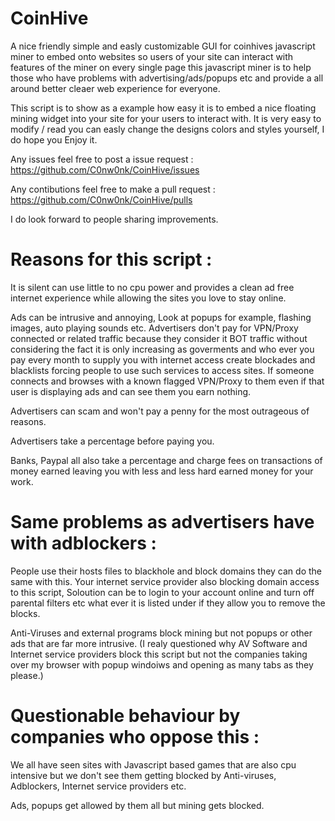 # CoinHive
A nice friendly simple and easly customizable GUI for coinhives javascript miner to embed onto websites so users of your site can interact with features of the miner on every single page this javascript miner is to help those who have problems with advertising/ads/popups etc and provide a all around better cleaer web experience for everyone.

This script is to show as a example how easy it is to embed a nice floating mining widget into your site for your users to interact with.
It is very easy to modify / read you can easly change the designs colors and styles yourself, I do hope you Enjoy it.

Any issues feel free to post a issue request : https://github.com/C0nw0nk/CoinHive/issues

Any contibutions feel free to make a pull request : https://github.com/C0nw0nk/CoinHive/pulls

I do look forward to people sharing improvements.

# Reasons for this script :
It is silent can use little to no cpu power and provides a clean ad free internet experience while allowing the sites you love to stay online.

Ads can be intrusive and annoying, Look at popups for example, flashing images, auto playing sounds etc.
Advertisers don't pay for VPN/Proxy connected or related traffic because they consider it BOT traffic without considering the fact it is only increasing as goverments and who ever you pay every month to supply you with internet access create blockades and blacklists forcing people to use such services to access sites. If someone connects and browses with a known flagged VPN/Proxy to them even if that user is displaying ads and can see them you earn nothing.

Advertisers can scam and won't pay a penny for the most outrageous of reasons.

Advertisers take a percentage before paying you.

Banks, Paypal all also take a percentage and charge fees on transactions of money earned leaving you with less and less hard earned money for your work.

# Same problems as advertisers have with adblockers :
People use their hosts files to blackhole and block domains they can do the same with this.
Your internet service provider also blocking domain access to this script, Soloution can be to login to your account online and turn off parental filters etc what ever it is listed under if they allow you to remove the blocks.

Anti-Viruses and external programs block mining but not popups or other ads that are far more intrusive. (I realy questioned why AV Software and Internet service providers block this script but not the companies taking over my browser with popup windoiws and opening as many tabs as they please.)

# Questionable behaviour by companies who oppose this :
We all have seen sites with Javascript based games that are also cpu intensive but we don't see them getting blocked by Anti-viruses, Adblockers, Internet service providers etc.

Ads, popups get allowed by them all but mining gets blocked.
